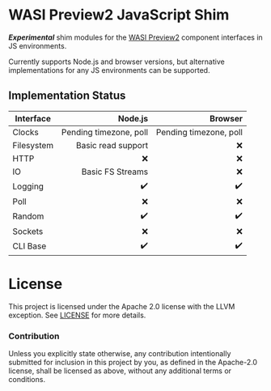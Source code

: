 # WASI Preview2 JavaScript Shim

_**Experimental**_ shim modules for the [WASI Preview2](https://github.com/bytecodealliance/preview2-prototyping) component interfaces in JS environments.

Currently supports Node.js and browser versions, but alternative implementations for any JS environments can be supported.

## Implementation Status

| Interface       | Node.js                      | Browser                      |
| --------------- | ----------------------------:|-----------------------------:|
| Clocks          | Pending timezone, poll       | Pending timezone, poll       |
| Filesystem      | Basic read support           | :x:                          |
| HTTP            | :x:                          | :x:                          |
| IO              | Basic FS Streams             | :x:                          |
| Logging         | :heavy_check_mark:           | :heavy_check_mark:           |
| Poll            | :x:                          | :x:                          |
| Random          | :heavy_check_mark:           | :heavy_check_mark:           |
| Sockets         | :x:                          | :x:                          |
| CLI Base        | :heavy_check_mark:           | :heavy_check_mark:           |

# License

This project is licensed under the Apache 2.0 license with the LLVM exception.
See [LICENSE](LICENSE) for more details.

### Contribution

Unless you explicitly state otherwise, any contribution intentionally submitted
for inclusion in this project by you, as defined in the Apache-2.0 license,
shall be licensed as above, without any additional terms or conditions.
